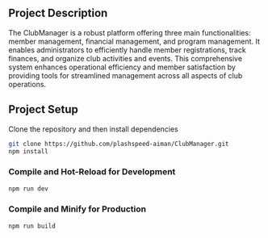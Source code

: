 ## Project Description
The ClubManager is a robust platform offering three main functionalities: member management, financial management, and program management. It enables administrators to efficiently handle member registrations, track finances, and organize club activities and events. This comprehensive system enhances operational efficiency and member satisfaction by providing tools for streamlined management across all aspects of club operations.

## Project Setup

Clone the repository and then install dependencies

```sh
git clone https://github.com/plashspeed-aiman/ClubManager.git
npm install
```

### Compile and Hot-Reload for Development

```sh
npm run dev
```

### Compile and Minify for Production

```sh
npm run build
